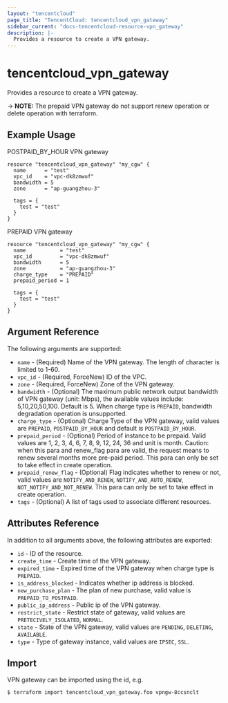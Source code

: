 ```yaml
---
layout: "tencentcloud"
page_title: "TencentCloud: tencentcloud_vpn_gateway"
sidebar_current: "docs-tencentcloud-resource-vpn_gateway"
description: |-
  Provides a resource to create a VPN gateway.
---
```


# tencentcloud_vpn_gateway

Provides a resource to create a VPN gateway.

-> **NOTE:** The prepaid VPN gateway do not support renew operation or delete operation with terraform.

## Example Usage

POSTPAID_BY_HOUR VPN gateway

```hcl
resource "tencentcloud_vpn_gateway" "my_cgw" {
  name      = "test"
  vpc_id    = "vpc-dk8zmwuf"
  bandwidth = 5
  zone      = "ap-guangzhou-3"

  tags = {
    test = "test"
  }
}
```

PREPAID VPN gateway

```hcl
resource "tencentcloud_vpn_gateway" "my_cgw" {
  name           = "test"
  vpc_id         = "vpc-dk8zmwuf"
  bandwidth      = 5
  zone           = "ap-guangzhou-3"
  charge_type    = "PREPAID"
  prepaid_period = 1

  tags = {
    test = "test"
  }
}
```

## Argument Reference

The following arguments are supported:

* `name` - (Required) Name of the VPN gateway. The length of character is limited to 1-60.
* `vpc_id` - (Required, ForceNew) ID of the VPC.
* `zone` - (Required, ForceNew) Zone of the VPN gateway.
* `bandwidth` - (Optional) The maximum public network output bandwidth of VPN gateway (unit: Mbps), the available values include: 5,10,20,50,100. Default is 5. When charge type is `PREPAID`, bandwidth degradation operation is unsupported.
* `charge_type` - (Optional) Charge Type of the VPN gateway, valid values are `PREPAID`, `POSTPAID_BY_HOUR` and default is `POSTPAID_BY_HOUR`.
* `prepaid_period` - (Optional) Period of instance to be prepaid. Valid values are 1, 2, 3, 4, 6, 7, 8, 9, 12, 24, 36 and unit is month. Caution: when this para and renew_flag para are valid, the request means to renew several months more pre-paid period. This para can only be set to take effect in create operation.
* `prepaid_renew_flag` - (Optional) Flag indicates whether to renew or not, valid values are `NOTIFY_AND_RENEW`, `NOTIFY_AND_AUTO_RENEW`, `NOT_NOTIFY_AND_NOT_RENEW`. This para can only be set to take effect in create operation.
* `tags` - (Optional) A list of tags used to associate different resources.

## Attributes Reference

In addition to all arguments above, the following attributes are exported:

* `id` - ID of the resource.
* `create_time` - Create time of the VPN gateway.
* `expired_time` - Expired time of the VPN gateway when charge type is `PREPAID`.
* `is_address_blocked` - Indicates whether ip address is blocked.
* `new_purchase_plan` - The plan of new purchase, valid value is `PREPAID_TO_POSTPAID`.
* `public_ip_address` - Public ip of the VPN gateway.
* `restrict_state` - Restrict state of gateway, valid values are `PRETECIVELY_ISOLATED`, `NORMAL`.
* `state` - State of the VPN gateway, valid values are `PENDING`, `DELETING`, `AVAILABLE`.
* `type` - Type of gateway instance, valid values are `IPSEC`, `SSL`.


## Import

VPN gateway can be imported using the id, e.g.

```
$ terraform import tencentcloud_vpn_gateway.foo vpngw-8ccsnclt
```

